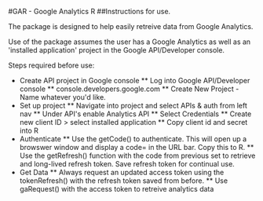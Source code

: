 #GAR - Google Analytics R
##Instructions for use.

The package is designed to help easily retreive data from Google Analytics. 

Use of the package assumes the user has a Google Analytics as well as an 'installed application' project in the Google API/Developer console. 


Steps required before use:
* Create API project in Google console
  ** Log into Google API/Developer console
  ** console.developers.google.com
  ** Create New Project - Name whatever you'd like.
* Set up project
  ** Navigate into project and select APIs & auth from left nav
  ** Under API's enable Analytics API
  ** Select Credentials
  ** Create new client ID > select installed application
  ** Copy client id and secret into R
* Authenticate
  ** Use the getCode() to authenticate. This will open up a browswer window and display a code= in the URL bar. Copy this to R.
  ** Use the getRefresh() function with the code from previous set to retrieve and long-lived refresh token. Save refresh token for continual use.
* Get Data
  ** Always request an updated access token using the tokenRefresh() with the refresh token saved from before.
  ** Use gaRequest() with the access token to retreive analytics data